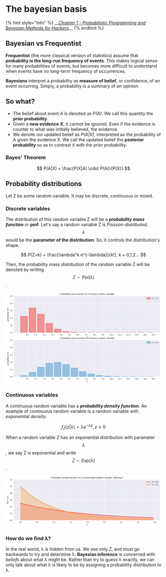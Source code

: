 # The bayesian basis

{% hint style="info" %}
\_\_[_Chapter 1 - Probabilistic Programming and Bayesian Methods for Hackers_](https://nbviewer.jupyter.org/github/CamDavidsonPilon/Probabilistic-Programming-and-Bayesian-Methods-for-Hackers/blob/master/Chapter1_Introduction/Ch1_Introduction_TFP.ipynb#Probability-Distributions)\_\_
{% endhint %}

## Bayesian vs Frequentist

**Frequentist** \(the more classical version of statistics\) assume that **probability is the long-run frequency of events**. This makes logical sense for many probabilities of events, but becomes more difficult to understand when events have no long-term frequency of occurrences.

**Bayesians** interpret a probability as **measure of belief**, or confidence, of an event occurring. Simply, a probability is a summary of an opinion.

## So what?

* The belief about event _A_ is denoted as _P\(A\)_. We call this quantity the **prior probability**.
* Given a **new evidence** _**X**_, it cannot be ignored. Even if the evidence is counter to what was initially believed, the evidence.
* We denote our updated belief as _P\(A\|X\)_, interpreted as the probability of A given the evidence X. We call the updated belief the **posterior probability** so as to contrast it with the prior probability.

### Bayes' Theorem

$$
P(A|X) = \frac{P(X|A) \cdot P(A)}{P(X)}
$$

## Probability distributions

Let Z be some random variable. It may be discrete, continuous or mixed.

### Discrete variables

The distribution of this random variable Z will be a _**probability mass function**_ or **pmf**. Let's say a random variable Z is _Poisson-distributed,_ $$\lambda$$ would be the **parameter of the distribution**. So, it controls the distribution's shape.

$$
P(Z=k) = \frac{\lambda^k e^{-\lambda}}{k!}, k = 0,1,2...
$$

Then, the probability mass distribution of the random variable Z will be denoted by writing $$Z∼Poi(λ)$$.

![](../../.gitbook/assets/image%20%2815%29.png)

### Continuous variables

A  continuous random variable has a _**probability density function**_. An example of continuous random variable is a random variable with _exponential density_.

$$
f_Z(z|λ)=λe^{−λz},z\ge0
$$

When a random variable Z has an exponential distribution with parameter $$\lambda$$, we say Z is exponential and write $$Z∼Exp(λ)$$.

![](../../.gitbook/assets/image%20%2831%29.png)

### How do we find λ?

In the real world, λ is hidden from us. We see only Z, and must go backwards to try and determine λ. **Bayesian inference** is concerned with _beliefs_ about what λ might be. Rather than try to guess λ exactly, we can only talk about what λ is likely to be by assigning a probability distribution to λ.



